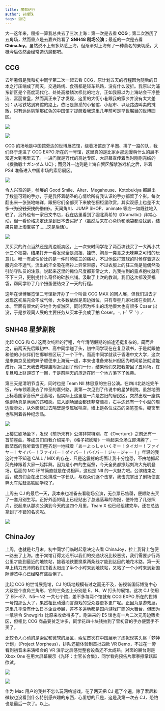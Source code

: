 ```yaml
---
title: 魔都纪行
author: 孙耀珠
tags: 游记
---
```


大一这年来，屈指一算我总共去了三次上海：第一次是去看 **CCG**；第二次游历了五角场，然而重点是去嘉兴路看了 **SNH48 剧场公演**；最近的一次是去看 **ChinaJoy**。虽然说不上有多熟悉上海，但渐渐对上海有了一种莫名的亲切感，大概今后依然会经常造访魔都吧。

## CCG

去年暑假是我和初中同学第二次一起去看 CCG，原计划五天的行程因为随后的日本之行压缩成了两天，交通路线、食宿都是轻车熟路，没有什么波折。我原以为浦东新区是个高度现代化、处处高楼鳞次栉比的地方，正如我原以为上海站会干净整洁、富丽堂皇，然而真正来了才发现，这里的大街小巷跟我的家乡并没有太大差别：从地铁站到宾馆的路上，依旧是熟悉的小餐馆、小超市、以及路边叫卖的摊贩，只有远远眺望那红色的中国馆才提醒着我这里几年前可是举世瞩目的世博园区。

<!--more-->

![](/images/shanghai-travels-00.jpg)

![](/images/shanghai-travels-01.jpg)

CCG 的场地是中国馆旁边的世博展览馆，绕着场馆走了半圈、排了一路的队，我们终于走进了 CCG EXPO 所在的一号馆，这里真的是比家乡那边漫萌什么的展不知道大到哪里去了。一进门就是万代的高达专区，大屏幕宣传着当时刚刚完结的《機動戦士ガンダム UC》；而另外一边则是上海自贸区解禁游戏机之后，带着 PS4 准备进入中国市场的索尼展区。

![](/images/shanghai-travels-02.jpg)

令人兴奋的是，参展的 Good Smile、Alter、Megahouse、Kotobukiya 都展出了数量可观的手办，于是我怀着朝圣的心情给所有我认识的手办都留了个影。每次翻出来一张张地端详，跟把它们全部买下来放在橱柜里欣赏，其实观感上也差不太多~~（为没钱买找的借口）~~。天闻角川、JUMP SHOP、animate 等店一如既往地入驻了，另外也有一家日文书店，我在店里看到了堀北真希的《Dramatic》非常心动，但一看价格决定还是到日本去买好了（虽然后来在心斋桥和池袋都没找到，结果只能上淘宝买了……这是后话）。

![](/images/shanghai-travels-03.jpg)

买买买的终点当然还是周边贩卖区，上一次来时同学花了两百块钱买了一大两小共计三个福袋，结果打开一看发现全是海报、挂饰、胸章一类食之无味弃之可惜的玩意儿。唯一有点性价比的是一件时崎狂三的痛衫，不过他说打篮球的时候穿着这衣服完全不透气，流出的汗全吸在痛衫上异常带感，不过衣服上的狂三倒是能偶然吸引防守队员的注意。说起来这里的摊位尺度都非常之大，光我拍到的露点抱枕就有不下三只，更别提什么奇怪的硅胶店铺。汲取了上次的教训，我们这次都没买福袋，帮同学带了几个扭蛋便结束了一天的行程。

这年在世博展览馆二号馆新开办了一个叫做 CCG MAX 的同人展，但我们进去才发现这初届完全不成气候，大多数依然是周边摊位，只有零星几家社团在卖同人本。里面有很大的空地作为桌游区，同时因为空出的场地很大也有很多 Coser 出没，于是参观同人展的主要任务从买本子变成了拍 Coser。 ╮(╯▽╰)╭


## SNH48 星梦剧院

比起 CCG 和 CJ 这两次纯粹的行程，今年清明假期的旅途还挺复杂的。简而言之，前两天先后跟初中、高中同学碰了头，初中同学现在在复旦读书，于是就跟他和他的小伙伴们在邯郸校区玩了一个下午。而高中同学就读于香港中文大学，这次是来南京见他的妹子顺便来上海玩一趟，本来也准备来杭州但因为时间紧张就没能成行。第二天我去城隍庙附近见到了他们一行，结果他们又把我带回了五角场，在复旦和上财游览了一圈，于是前两天的旅途在同一个地方落下了帷幕。

第三天是清明节当天，同时也是 Team NII 林思意的生日公演。在四川北路吃完午饭，布布领着我去了神圣的嘉兴路，我第一次见到了传说中的星梦剧院。虽然地图上标着国家音乐产业基地，但实际上这里是一片是古旧的居民区，突然出现一座偶像剧场真是满满的违和感。进入剧场里面都还非常漂亮，右手边还有一个小型的周边贩卖处，从外面绕过去隔壁是专属咖啡店，墙上是各位成员的亲笔签名，橱窗里也陈列着各种纪念品。

![](/images/shanghai-travels-04.jpg)

上楼进剧场坐下，发现《前所未有》公演非常特别，在《Overture》之前还有一首前座曲。等成员们自我介绍完毕，《格子裙妖精》一响起来全场立即沸腾了，一脸茫然的我听着饭们整齐划一地喊着「あーよっしゃいくぞー！タイガー！ファイヤー！サイバー！ファイバー！ダイバー！バイバー！ジャージャー！」年轻的我这时并不知道 CALL / MIX 的存在，只是这震撼的场面让我十分惶恐，不由地抓起荧光棒跟着大家一起挥舞。因为是小四的生诞祭，今天全员都撩起刘海大光明登场，后面的 MC 环节简直就是在说相声，这也是 NII 的一大魅力吧。公演结束之后，成员们会在出口处排成一字长队，与观众们逐个击掌，我击完掌出了剧场便直奔火车站赶高铁回学校了。

上周去 CJ 的最后一天，我本来也准备去看剧场公演，无奈票已售罄，便顺路去买了一套月别生写。正好外面的墙上已经贴出了总选落幕的海报，便补拍了几张照片，说起来从那次公演到今天的这四个月里，Team X 也已经组建完毕，还在总选拿到了不错的名次呢。

![](/images/shanghai-travels-05.jpg)


## ChinaJoy

上周，也就是七月末，初中同学们临时起意决定去看 ChinaJoy，拉上我背上包便一路去了上海。由于宾馆订得太迟所以我们的交通状况比较恶劣，我们需要步行两公里才能到最近的地铁站，接着地铁要换乘两条线才能到达目的地花木路。第一天早上精力充沛的我们顶着太阳走了半个小时来到地铁站，又站了一个小时来到新国际博览中心已经略有些疲倦了。

比起 CCG 的世博展览馆，CJ 的场地规模有过之而无不及，俯视新国际博览中心大致是个直角三角形，它的三条边上分别是 E、N、W 打头的展馆。这次 CJ 使用了 E5～E7、N5～N2 一共七个馆，差不多每两个馆就有 CCG EXPO 所在的世博一号馆那么大了，果然相比动漫而言游戏的受众要更多更广呢。正因为是游戏展，这里几乎没有什么日本企业参展，差不多遍地都是国内游戏厂商的大舞台，但因为一纸禁令 Showgirls 比原来收敛得多了。刚进来的 E5 馆也有一片二次元周边贩卖区，但相比 CCG 商品要贫乏许多，同学花四十块钱抽到了雪初音的手办便罢手不买了。

比较令人心动的是索尼和微软的展区，索尼首次在中国展示了虚拟现实头盔「梦神计划」（Project Morpheus），排队还能体验到首批四款 VR Demo，不过在一旁看到初音未来演唱会的 VR 演示之后感觉整套设备还不太成熟。对面的展台则是 Xbox One 在用大屏幕展示《光环：士官长合集》，同学看完预告片摩拳擦掌跃跃欲试。

![](/images/shanghai-travels-06.jpg)

![](/images/shanghai-travels-07.jpg)

作为 Mac 用户的我并不怎么玩网络游戏，花了两天把 CJ 逛了个遍，除了索尼和微软也没看到什么特别感兴趣的东西，心里想的只是，这是我第一次去 CJ，恐怕也是最后一次了。以上。
